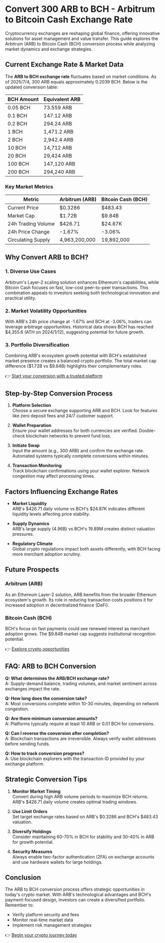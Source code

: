 # Convert 300 ARB to BCH - Arbitrum to Bitcoin Cash Exchange Rate

Cryptocurrency exchanges are reshaping global finance, offering innovative solutions for asset management and value transfer. This guide explores the Arbitrum (ARB) to Bitcoin Cash (BCH) conversion process while analyzing market dynamics and exchange strategies.

## Current Exchange Rate & Market Data

The **ARB to BCH exchange rate** fluctuates based on market conditions. As of 2025/7/4, 300 ARB equals approximately 0.2039 BCH. Below is the updated conversion table:

| **BCH Amount** | **Equivalent ARB** |
|----------------|--------------------|
| 0.05 BCH       | 73.559 ARB         |
| 0.1 BCH        | 147.12 ARB         |
| 0.2 BCH        | 294.24 ARB         |
| 1 BCH          | 1,471.2 ARB        |
| 2 BCH          | 2,942.4 ARB        |
| 10 BCH         | 14,712 ARB         |
| 20 BCH         | 29,424 ARB         |
| 100 BCH        | 147,120 ARB        |
| 200 BCH        | 294,240 ARB        |

### Key Market Metrics

| **Metric**               | **Arbitrum (ARB)**       | **Bitcoin Cash (BCH)**  |
|--------------------------|--------------------------|--------------------------|
| Current Price            | $0.3286                  | $483.43                  |
| Market Cap               | $1.72B                   | $9.84B                   |
| 24h Trading Volume       | $426.71                  | $24.87K                  |
| 24h Price Change         | -1.67%                   | -3.06%                   |
| Circulating Supply       | 4,963,200,000            | 19,892,000               |

## Why Convert ARB to BCH?

### 1. **Diverse Use Cases**
Arbitrum's Layer-2 scaling solution enhances Ethereum's capabilities, while Bitcoin Cash focuses on fast, low-cost peer-to-peer transactions. This combination appeals to investors seeking both technological innovation and practical utility.

### 2. **Market Volatility Opportunities**
With ARB's 24h price change at -1.67% and BCH at -3.06%, traders can leverage arbitrage opportunities. Historical data shows BCH has reached $4,355.6 (ATH on 2024/1/12), suggesting potential for future growth.

### 3. **Portfolio Diversification**
Combining ARB's ecosystem growth potential with BCH's established market presence creates a balanced crypto portfolio. The total market cap difference ($1.72B vs $9.84B) highlights their complementary roles.

👉 [Start your conversion with a trusted platform](https://bit.ly/okx-bonus)

## Step-by-Step Conversion Process

1. **Platform Selection**  
   Choose a secure exchange supporting ARB and BCH. Look for features like zero deposit fees and 24/7 customer support.

2. **Wallet Preparation**  
   Ensure your wallet addresses for both currencies are verified. Double-check blockchain networks to prevent fund loss.

3. **Initiate Swap**  
   Input the amount (e.g., 300 ARB) and confirm the exchange rate. Automated systems typically complete conversions within minutes.

4. **Transaction Monitoring**  
   Track blockchain confirmations using your wallet explorer. Network congestion may affect processing times.

## Factors Influencing Exchange Rates

- **Market Liquidity**  
  ARB's $426.71 daily volume vs BCH's $24.87K indicates different liquidity levels affecting price stability.

- **Supply Dynamics**  
  ARB's large supply (4.96B) vs BCH's 19.89M creates distinct valuation pressures.

- **Regulatory Climate**  
  Global crypto regulations impact both assets differently, with BCH facing more merchant adoption scrutiny.

## Future Prospects

### Arbitrum (ARB)
As an Ethereum Layer-2 solution, ARB benefits from the broader Ethereum ecosystem's growth. Its role in reducing transaction costs positions it for increased adoption in decentralized finance (DeFi).

### Bitcoin Cash (BCH)
BCH's focus on fast payments could see renewed interest as merchant adoption grows. The $9.84B market cap suggests institutional recognition potential.

👉 [Explore crypto opportunities](https://bit.ly/okx-bonus)

## FAQ: ARB to BCH Conversion

**Q: What determines the ARB/BCH exchange rate?**  
A: Supply-demand balance, trading volumes, and market sentiment across exchanges impact the rate.

**Q: How long does the conversion take?**  
A: Most conversions complete within 10-30 minutes, depending on network congestion.

**Q: Are there minimum conversion amounts?**  
A: Platforms typically require at least 10 ARB or 0.01 BCH for conversions.

**Q: Can I reverse the conversion after completion?**  
A: Blockchain transactions are irreversible. Always verify wallet addresses before sending funds.

**Q: How to track conversion progress?**  
A: Use blockchain explorers with the transaction ID provided by your exchange platform.

## Strategic Conversion Tips

1. **Monitor Market Timing**  
   Convert during high ARB volume periods to maximize BCH returns. ARB's $426.71 daily volume creates optimal trading windows.

2. **Use Limit Orders**  
   Set target exchange rates based on ARB's $0.3286 and BCH's $483.43 valuation.

3. **Diversify Holdings**  
   Consider maintaining 60-70% in BCH for stability and 30-40% in ARB for growth potential.

4. **Security Measures**  
   Always enable two-factor authentication (2FA) on exchange accounts and use hardware wallets for large holdings.

## Conclusion

The ARB to BCH conversion process offers strategic opportunities in today's crypto market. With ARB's technological advantages and BCH's payment-focused design, investors can create a diversified portfolio. Remember to:
- Verify platform security and fees
- Monitor real-time market data
- Implement risk management strategies

👉 [Begin your crypto journey today](https://bit.ly/okx-bonus)
